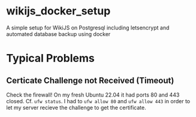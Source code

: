 # wikijs_docker_setup
A simple setup for WikiJS on Postgresql including letsencrypt and automated database backup using docker

# Typical Problems

## Certicate Challenge not Received (Timeout)

Check the firewall! On my fresh Ubuntu 22.04 it had ports 80 and 443 closed. Cf. <code>ufw status</code>. I had to <code>ufw allow 80</code> and <code>ufw allow 443</code> in order to let my server recieve the challenge to get the certificate.
